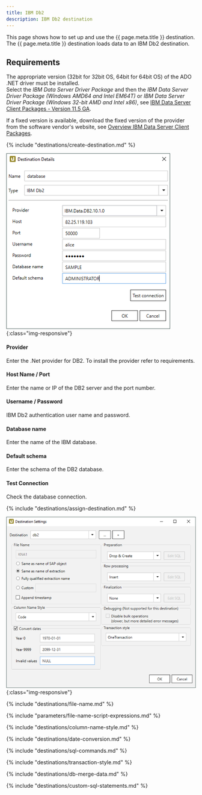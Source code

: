 ```yaml
---
title: IBM Db2
description: IBM Db2 destination
---
```


This page shows how to set up and use the {{ page.meta.title }} destination. 
The {{ page.meta.title }} destination loads data to an IBM Db2 destination.


## Requirements

The appropriate version (32bit for 32bit OS, 64bit for 64bit OS) of the ADO .NET driver must be installed.  
Select the *IBM Data Server Driver Package* and then the *IBM Data Server Driver Package (Windows AMD64 and Intel EM64T)* or 
*IBM Data Server Driver Package (Windows 32-bit AMD and Intel x86)*, see [IBM Data Server Client Packages - Version 11.5 GA](https://www.ibm.com/support/pages/node/387577).

If a fixed version is available, download the fixed version of the provider from the software vendor's website, see [Overview IBM Data Server Client Packages](https://www.ibm.com/support/pages/node/323035).<br> 

{% include "destinations/create-destination.md" %}

![Destination-Details](../../assets/images/xu/documentation/destinations/ibm-db/destination-details.png){:class="img-responsive"}

#### Provider
Enter the .Net provider for DB2. To install the provider refer to requirements.

#### Host Name / Port
Enter the name or IP of the DB2 server and the port number. 

#### Username / Password
IBM Db2 authentication user name and password.

#### Database name
Enter the name of the IBM database.

#### Default schema
Enter the schema of the DB2 database.

#### Test Connection
Check the database connection.


{% include "destinations/assign-destination.md" %}

![Destination-settings](../../assets/images/xu/documentation/destinations/ibm-db/destination-settings.png){:class="img-responsive"}

{% include "destinations/file-name.md" %}

{% include "parameters/file-name-script-expressions.md" %}

{% include "destinations/column-name-style.md" %}

{% include "destinations/date-conversion.md" %}

{% include "destinations/sql-commands.md" %}

{% include "destinations/transaction-style.md" %} 

{% include "destinations/db-merge-data.md" %} 

{% include "destinations/custom-sql-statements.md" %} 
